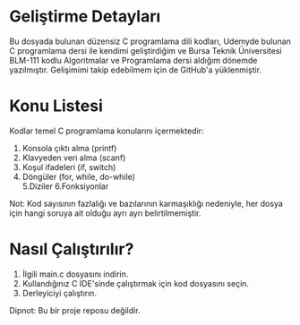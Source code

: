 ﻿
# Geliştirme Detayları
Bu dosyada bulunan düzensiz C programlama dili kodları, Udemyde bulunan C programlama dersi ile kendimi geliştirdiğim ve Bursa Teknik Üniversitesi BLM-111 kodlu Algoritmalar ve Programlama dersi aldığım dönemde yazılmıştır. Gelişimimi takip edebilmem için de GitHub'a yüklenmiştir.

# Konu Listesi
Kodlar temel C programlama konularını içermektedir:

1. Konsola çıktı alma (printf)
2. Klavyeden veri alma (scanf)
3. Koşul ifadeleri (if, switch)
4. Döngüler (for, while, do-while) <br/>
5.Diziler 
6.Fonksiyonlar <br/>

Not: Kod sayısının fazlalığı ve bazılarının karmaşıklığı nedeniyle, her dosya için hangi soruya ait olduğu ayrı ayrı belirtilmemiştir.

# Nasıl Çalıştırılır?
1. İlgili main.c dosyasını indirin.
2. Kullandığınız C IDE'sinde çalıştırmak için kod dosyasını seçin.
3. Derleyiciyi çalıştırın.

Dipnot: Bu bir proje reposu değildir.













